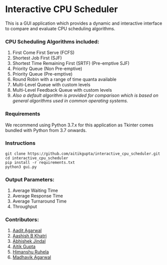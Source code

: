 # Interactive CPU Scheduler
This is a GUI application which provides a dynamic and interactive interface to compare and evaluate CPU scheduling algorithms.

### CPU Scheduling Algorithms included:
1.   First Come First Serve (FCFS)
2.   Shortest Job First (SJF)
3.   Shortest Time Remaining First (SRTF) (Pre-emptive SJF)
4.	 Priority Queue (Non Pre-emptive)
5.	 Priority Queue (Pre-emptive)
6.	 Round Robin with a range of time quanta available
7.	 Multi-Level Queue with custom levels
8.	 Multi-Level Feedback Queue with custom levels
9.   *Also a default algorithm is provided for comparison which is based on general algorithms used in common operating systems.* 

### Requirements
We recommend using Python 3.7.x for this application as Tkinter comes bundled with Python from 3.7 onwards.

### Instructions
```
git clone https://github.com/aitikgupta/interactive_cpu_scheduler.git
cd interactive_cpu_scheduler
pip install -r requirements.txt
python3 gui.py
```

### Output Parameters:
1.   Average Waiting Time
2.   Average Response Time
3.   Average Turnaround Time
4.   Throughput

### Contributors:
1.	 [Aadit Agarwal](https://github.com/aaditagarwal)
2.	 [Aashish B Khatri](https://github.com/aashish-khatri)
3.	 [Abhishek Jindal](https://github.com/abhishekjindal09)
4. 	 [Aitik Gupta](https://github.com/aitikgupta)
5. 	 [Himanshu Ruhela](https://github.com/verdantfire)
6.	 [Madhavik Agarwal](https://github.com/madhavik0512)
